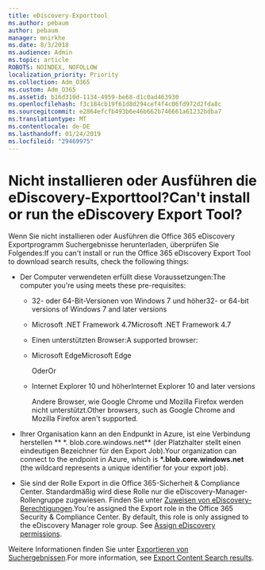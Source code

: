 ```yaml
---
title: eDiscovery-Exporttool
ms.author: pebaum
author: pebaum
manager: mnirkhe
ms.date: 8/3/2018
ms.audience: Admin
ms.topic: article
ROBOTS: NOINDEX, NOFOLLOW
localization_priority: Priority
ms.collection: Adm_O365
ms.custom: Adm_O365
ms.assetid: b16d310d-1134-4959-be68-d1c0ad463930
ms.openlocfilehash: f3c184cb19f61d8d294cef4f4c06fd972d2fda8c
ms.sourcegitcommit: e2864efcfb493b6e46b662b746661a61232bdba7
ms.translationtype: MT
ms.contentlocale: de-DE
ms.lasthandoff: 01/24/2019
ms.locfileid: "29469975"
---
```

# <a name="cant-install-or-run-the-ediscovery-export-tool"></a><span data-ttu-id="7ce0b-102">Nicht installieren oder Ausführen die eDiscovery-Exporttool?</span><span class="sxs-lookup"><span data-stu-id="7ce0b-102">Can't install or run the eDiscovery Export Tool?</span></span>

<span data-ttu-id="7ce0b-103">Wenn Sie nicht installieren oder Ausführen die Office 365 eDiscovery Exportprogramm Suchergebnisse herunterladen, überprüfen Sie Folgendes:</span><span class="sxs-lookup"><span data-stu-id="7ce0b-103">If you can't install or run the Office 365 eDiscovery Export Tool to download search results, check the following things:</span></span>
  
- <span data-ttu-id="7ce0b-104">Der Computer verwendeten erfüllt diese Voraussetzungen:</span><span class="sxs-lookup"><span data-stu-id="7ce0b-104">The computer you're using meets these pre-requisites:</span></span>
    
  - <span data-ttu-id="7ce0b-105">32- oder 64-Bit-Versionen von Windows 7 und höher</span><span class="sxs-lookup"><span data-stu-id="7ce0b-105">32- or 64-bit versions of Windows 7 and later versions</span></span>
    
  - <span data-ttu-id="7ce0b-106">Microsoft .NET Framework 4.7</span><span class="sxs-lookup"><span data-stu-id="7ce0b-106">Microsoft .NET Framework 4.7</span></span>
    
  - <span data-ttu-id="7ce0b-107">Einen unterstützten Browser:</span><span class="sxs-lookup"><span data-stu-id="7ce0b-107">A supported browser:</span></span>
    
  - <span data-ttu-id="7ce0b-108">Microsoft Edge</span><span class="sxs-lookup"><span data-stu-id="7ce0b-108">Microsoft Edge</span></span>
    
    <span data-ttu-id="7ce0b-109">Oder</span><span class="sxs-lookup"><span data-stu-id="7ce0b-109">Or</span></span>
    
  - <span data-ttu-id="7ce0b-110">Internet Explorer 10 und höher</span><span class="sxs-lookup"><span data-stu-id="7ce0b-110">Internet Explorer 10 and later versions</span></span>
    
    <span data-ttu-id="7ce0b-111">Andere Browser, wie Google Chrome und Mozilla Firefox werden nicht unterstützt.</span><span class="sxs-lookup"><span data-stu-id="7ce0b-111">Other browsers, such as Google Chrome and Mozilla Firefox aren't supported.</span></span>
    
- <span data-ttu-id="7ce0b-112">Ihrer Organisation kann an den Endpunkt in Azure, ist eine Verbindung herstellen \*\* \*. blob.core.windows.net\*\* (der Platzhalter stellt einen eindeutigen Bezeichner für den Export Job).</span><span class="sxs-lookup"><span data-stu-id="7ce0b-112">Your organization can connect to the endpoint in Azure, which is **\*.blob.core.windows.net** (the wildcard represents a unique identifier for your export job).</span></span> 
    
- <span data-ttu-id="7ce0b-p101">Sie sind der Rolle Export in die Office 365-Sicherheit &amp; Compliance Center. Standardmäßig wird diese Rolle nur die eDiscovery-Manager-Rollengruppe zugewiesen. Finden Sie unter [Zuweisen von eDiscovery-Berechtigungen](https://support.office.com/article/assign-ediscovery-permissions-in-the-office-365-security-compliance-center-5b9a067b-9d2e-4aa5-bb33-99d8c0d0b5d7#moreinfo).</span><span class="sxs-lookup"><span data-stu-id="7ce0b-p101">You're assigned the Export role in the Office 365 Security &amp; Compliance Center. By default, this role is only assigned to the eDiscovery Manager role group. See [Assign eDiscovery permissions](https://support.office.com/article/assign-ediscovery-permissions-in-the-office-365-security-compliance-center-5b9a067b-9d2e-4aa5-bb33-99d8c0d0b5d7#moreinfo).</span></span>
    
<span data-ttu-id="7ce0b-116">Weitere Informationen finden Sie unter [Exportieren von Suchergebnissen](https://support.office.com/article/Export-Content-Search-results-from-the-Office-365-Security-Compliance-Center-ed48d448-3714-4c42-85f5-10f75f6a4278).</span><span class="sxs-lookup"><span data-stu-id="7ce0b-116">For more information, see [Export Content Search results](https://support.office.com/article/Export-Content-Search-results-from-the-Office-365-Security-Compliance-Center-ed48d448-3714-4c42-85f5-10f75f6a4278).</span></span>
  

